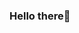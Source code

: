 ### Hello there👋

<!--
**emilViuf/emilViuf** is a ✨ _special_ ✨ repository because its `README.md` (this file) appears on your GitHub profile.

Here are some ideas to get you started:

- 🔭 I’m currently working on a few ideas
- 🌱 Learning R, Pyhton, JS/CSS/HTML
-->
